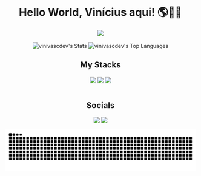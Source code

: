 <h1 align=center>Hello World, Vinícius aqui! 🌎🧑‍💻</h1>

<p align=center >
<img width=80% src="https://i.pinimg.com/originals/0f/8c/8a/0f8c8aa6189de952da3ea34c5d93b9dc.gif"/>
</p>

<div align=center>

  ![vinivascdev's Stats](https://github-readme-stats.vercel.app/api?username=vinivascdev&theme=algolia&show_icons=true&hide_border=false&count_private=true)
  ![vinivascdev's Top Languages](https://github-readme-stats.vercel.app/api/top-langs/?username=vinivascdev&theme=algolia&show_icons=true&hide_border=false&layout=compact)

</div>

<h2 align=center>My Stacks</h2>

<div display:flex gap:30px align=center>
  
  <img align=center height=40 src="https://cdn.jsdelivr.net/gh/devicons/devicon@latest/icons/javascript/javascript-original.svg" />
  <img align=center height=40 src="https://cdn.jsdelivr.net/gh/devicons/devicon@latest/icons/html5/html5-original.svg" />
  <img align=center height=40 src="https://cdn.jsdelivr.net/gh/devicons/devicon@latest/icons/css3/css3-original.svg" />
  
</div>

<br>

<h2 align=center>Socials</h2>

<div align=center>

  <a href="https://www.linkedin.com/in/vinivascdev/" target="_blank"><img src="https://img.shields.io/badge/LinkedIn-0077B5?style=for-the-badge&logo=linkedin&logoColor=white" target="_blank"></a>
  <a href="https://www.behance.net/necosaike" target="_blank"><img src="https://img.shields.io/badge/Behance-0054F7?style=for-the-badge&logo=behance&logoColor=white" target="_blank"></a>
  
</div>

<picture>
  <source media="(prefers-color-scheme: dark)" srcset="https://raw.githubusercontent.com/vinivascdev/vinivascdev/output/github-contribution-grid-snake-dark.svg">
  <source media="(prefers-color-scheme: light)" srcset="https://raw.githubusercontent.com/vinivascdev/vinivascdev/output/github-contribution-grid-snake.svg">
  <img alt="github contribution grid snake animation" src="https://raw.githubusercontent.com/vinivascdev/vinivascdev/output/github-contribution-grid-snake.svg">
</picture>
